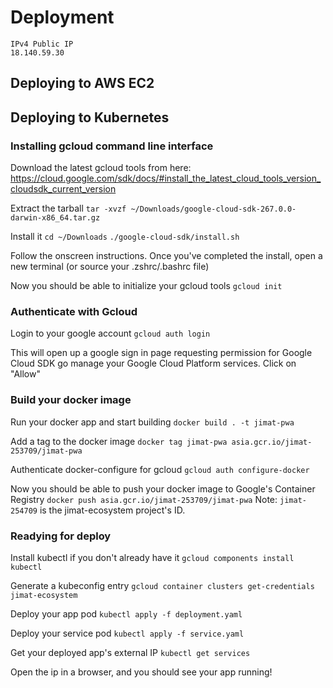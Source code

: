 # Deployment

```
IPv4 Public IP
18.140.59.30
```

## Deploying to AWS EC2

## Deploying to Kubernetes

### Installing gcloud command line interface

Download the latest gcloud tools from here: https://cloud.google.com/sdk/docs/#install_the_latest_cloud_tools_version_cloudsdk_current_version

Extract the tarball
`tar -xvzf ~/Downloads/google-cloud-sdk-267.0.0-darwin-x86_64.tar.gz`

Install it
`cd ~/Downloads`
`./google-cloud-sdk/install.sh`

Follow the onscreen instructions. Once you've completed the install, open a new
terminal (or source your .zshrc/.bashrc file)

Now you should be able to initialize your gcloud tools
`gcloud init`

### Authenticate with Gcloud

Login to your google account
`gcloud auth login`

This will open up a google sign in page requesting permission for Google Cloud
SDK go manage your Google Cloud Platform services. Click on "Allow"

### Build your docker image

Run your docker app and start building
`docker build . -t jimat-pwa`

Add a tag to the docker image
`docker tag jimat-pwa asia.gcr.io/jimat-253709/jimat-pwa`

Authenticate docker-configure for gcloud
`gcloud auth configure-docker`

Now you should be able to push your docker image to Google's Container Registry
`docker push asia.gcr.io/jimat-253709/jimat-pwa`
Note: `jimat-254709` is the jimat-ecosystem project's ID.

### Readying for deploy

Install kubectl if you don't already have it
`gcloud components install kubectl`

Generate a kubeconfig entry
`gcloud container clusters get-credentials jimat-ecosystem`

Deploy your app pod
`kubectl apply -f deployment.yaml`

Deploy your service pod
`kubectl apply -f service.yaml`

Get your deployed app's external IP
`kubectl get services`

Open the ip in a browser, and you should see your app running!
